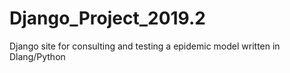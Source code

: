 # Django_Project_2019.2
Django site for consulting and testing a epidemic model written in Dlang/Python

